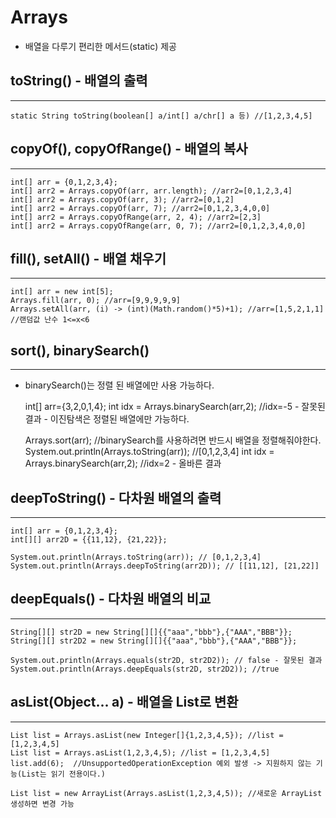 Arrays
==============

* 배열을 다루기 편리한 메서드(static) 제공


toString() - 배열의 출력
------------
*****


    static String toString(boolean[] a/int[] a/chr[] a 등) //[1,2,3,4,5]


copyOf(), copyOfRange() - 배열의 복사
-------
*****

    int[] arr = {0,1,2,3,4};
    int[] arr2 = Arrays.copyOf(arr, arr.length); //arr2=[0,1,2,3,4]
    int[] arr2 = Arrays.copyOf(arr, 3); //arr2=[0,1,2]
    int[] arr2 = Arrays.copyOf(arr, 7); //arr2=[0,1,2,3,4,0,0]
    int[] arr2 = Arrays.copyOfRange(arr, 2, 4); //arr2=[2,3]
    int[] arr2 = Arrays.copyOfRange(arr, 0, 7); //arr2=[0,1,2,3,4,0,0]


fill(), setAll() - 배열 채우기
--------
*****

    int[] arr = new int[5];
    Arrays.fill(arr, 0); //arr=[9,9,9,9,9]
    Arrays.setAll(arr, (i) -> (int)(Math.random()*5)+1); //arr=[1,5,2,1,1]
    //랜덤값 난수 1<=x<6


sort(), binarySearch()
---------------
*****

* binarySearch()는 정렬 된 배열에만 사용 가능하다.


    int[] arr={3,2,0,1,4};
    int idx = Arrays.binarySearch(arr,2); //idx=-5 - 잘못된 결과 - 이진탐색은 정렬된 배열에만 가능하다.
    
    Arrays.sort(arr); //binarySearch를 사용하려면 반드시 배열을 정렬해줘야한다.
    System.out.println(Arrays.toString(arr)); //[0,1,2,3,4]
    int idx = Arrays.binarySearch(arr,2); //idx=2 - 올바른 결과


deepToString() - 다차원 배열의 출력
---------
*****


    int[] arr = {0,1,2,3,4};
    int[][] arr2D = {{11,12}, {21,22}};
    
    System.out.println(Arrays.toString(arr)); // [0,1,2,3,4]
    System.out.println(Arrays.deepToString(arr2D)); // [[11,12], [21,22]]


deepEquals() - 다차원 배열의 비교
------------
*****


    String[][] str2D = new String[][]{{"aaa","bbb"},{"AAA","BBB"}};
    String[][] str2D2 = new String[][]{{"aaa","bbb"},{"AAA","BBB"}};

    System.out.println(Arrays.equals(str2D, str2D2)); // false - 잘못된 결과
    System.out.println(Arrays.deepEquals(str2D, str2D2)); //true
    

asList(Object... a) - 배열을 List로 변환
--------
*****

    
    List list = Arrays.asList(new Integer[]{1,2,3,4,5}); //list = [1,2,3,4,5]
    List list = Arrays.asList(1,2,3,4,5); //list = [1,2,3,4,5]
    list.add(6);  //UnsupportedOperationException 예외 발생 -> 지원하지 않는 기능(List는 읽기 전용이다.)

    List list = new ArrayList(Arrays.asList(1,2,3,4,5)); //새로운 ArrayList 생성하면 변경 가능

